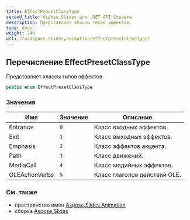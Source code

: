 ```yaml
---
title: EffectPresetClassType
second_title: Aspose.Slides для .NET API Справка
description: Представляет классы типов эффектов.
type: docs
weight: 240
url: /ru/aspose.slides.animation/effectpresetclasstype/
---
```


## Перечисление EffectPresetClassType

Представляет классы типов эффектов.

```csharp
public enum EffectPresetClassType
```

### Значения

| Имя | Значение | Описание |
| --- | --- | --- |
| Entrance | `0` | Класс входных эффектов. |
| Exit | `1` | Класс выходных эффектов. |
| Emphasis | `2` | Класс эффектов акцента. |
| Path | `3` | Класс движений. |
| MediaCall | `4` | Класс медийных эффектов. |
| OLEActionVerbs | `5` | Класс глаголов действий OLE. |

### См. также

* пространство имен [Aspose.Slides.Animation](../../aspose.slides.animation)
* сборка [Aspose.Slides](../../)

<!-- DO NOT EDIT: сгенерировано xmldocmd для Aspose.Slides.dll -->